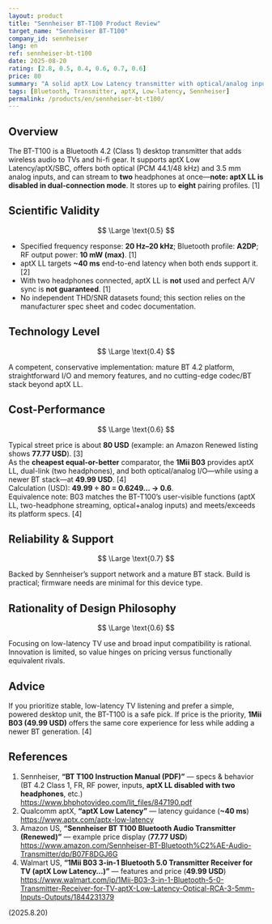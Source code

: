 ```yaml
---
layout: product
title: "Sennheiser BT-T100 Product Review"
target_name: "Sennheiser BT-T100"
company_id: sennheiser
lang: en
ref: sennheiser-bt-t100
date: 2025-08-20
rating: [2.8, 0.5, 0.4, 0.6, 0.7, 0.6]
price: 80
summary: "A solid aptX Low Latency transmitter with optical/analog inputs. Conservative spec sheet; value is fair, with cheaper equivalents available."
tags: [Bluetooth, Transmitter, aptX, Low-latency, Sennheiser]
permalink: /products/en/sennheiser-bt-t100/
---
```


## Overview

The BT-T100 is a Bluetooth 4.2 (Class 1) desktop transmitter that adds wireless audio to TVs and hi-fi gear. It supports aptX Low Latency/aptX/SBC, offers both optical (PCM 44.1/48 kHz) and 3.5 mm analog inputs, and can stream to **two** headphones at once—**note: aptX LL is disabled in dual-connection mode**. It stores up to **eight** pairing profiles. [1]

## Scientific Validity

$$ \Large \text{0.5} $$

- Specified frequency response: **20 Hz–20 kHz**; Bluetooth profile: **A2DP**; RF output power: **10 mW (max)**. [1]  
- aptX LL targets **~40 ms** end-to-end latency when both ends support it. [2]  
- With two headphones connected, aptX LL is **not** used and perfect A/V sync is **not guaranteed**. [1]  
- No independent THD/SNR datasets found; this section relies on the manufacturer spec sheet and codec documentation.

## Technology Level

$$ \Large \text{0.4} $$

A competent, conservative implementation: mature BT 4.2 platform, straightforward I/O and memory features, and no cutting-edge codec/BT stack beyond aptX LL.

## Cost-Performance

$$ \Large \text{0.6} $$

Typical street price is about **80 USD** (example: an Amazon Renewed listing shows **77.77 USD**). [3]  
As the **cheapest equal-or-better** comparator, the **1Mii B03** provides aptX LL, dual-link (two headphones), and both optical/analog I/O—while using a newer BT stack—at **49.99 USD**. [4]  
Calculation (USD): **49.99 ÷ 80 = 0.6249… → 0.6**.  
Equivalence note: B03 matches the BT-T100’s user-visible functions (aptX LL, two-headphone streaming, optical+analog inputs) and meets/exceeds its platform specs. [4]

## Reliability & Support

$$ \Large \text{0.7} $$

Backed by Sennheiser’s support network and a mature BT stack. Build is practical; firmware needs are minimal for this device type.

## Rationality of Design Philosophy

$$ \Large \text{0.6} $$

Focusing on low-latency TV use and broad input compatibility is rational. Innovation is limited, so value hinges on pricing versus functionally equivalent rivals.

## Advice

If you prioritize stable, low-latency TV listening and prefer a simple, powered desktop unit, the BT-T100 is a safe pick. If price is the priority, **1Mii B03 (49.99 USD)** offers the same core experience for less while adding a newer BT generation. [4]

## References

1. Sennheiser, **“BT T100 Instruction Manual (PDF)”** — specs & behavior (BT 4.2 Class 1, FR, RF power, inputs, **aptX LL disabled with two headphones**, etc.)  
   https://www.bhphotovideo.com/lit_files/847190.pdf  
2. Qualcomm aptX, **“aptX Low Latency”** — latency guidance (**~40 ms**)  
   https://www.aptx.com/aptx-low-latency  
3. Amazon US, **“Sennheiser BT T100 Bluetooth Audio Transmitter (Renewed)”** — example price display (**77.77 USD**)  
   https://www.amazon.com/Sennheiser-BT-Bluetooth%C2%AE-Audio-Transmitter/dp/B07F8DGJ6G  
4. Walmart US, **“1Mii B03 3-in-1 Bluetooth 5.0 Transmitter Receiver for TV (aptX Low Latency…)”** — features and price (**49.99 USD**)  
   https://www.walmart.com/ip/1Mii-B03-3-in-1-Bluetooth-5-0-Transmitter-Receiver-for-TV-aptX-Low-Latency-Optical-RCA-3-5mm-Inputs-Outputs/1844231379

(2025.8.20)

